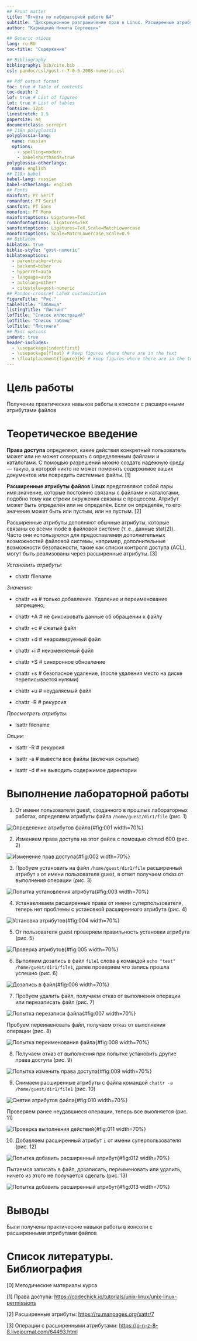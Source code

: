 ```yaml
---
## Front matter
title: "Отчёта по лабораторной работе №4"
subtitle: "Дискреционное разграничение прав в Linux. Расширенные атрибуты"
author: "Кармацкий Никита Сергеевич"

## Generic otions
lang: ru-RU
toc-title: "Содержание"

## Bibliography
bibliography: bib/cite.bib
csl: pandoc/csl/gost-r-7-0-5-2008-numeric.csl

## Pdf output format
toc: true # Table of contents
toc-depth: 2
lof: true # List of figures
lot: true # List of tables
fontsize: 12pt
linestretch: 1.5
papersize: a4
documentclass: scrreprt
## I18n polyglossia
polyglossia-lang:
  name: russian
  options:
	- spelling=modern
	- babelshorthands=true
polyglossia-otherlangs:
  name: english
## I18n babel
babel-lang: russian
babel-otherlangs: english
## Fonts
mainfont: PT Serif
romanfont: PT Serif
sansfont: PT Sans
monofont: PT Mono
mainfontoptions: Ligatures=TeX
romanfontoptions: Ligatures=TeX
sansfontoptions: Ligatures=TeX,Scale=MatchLowercase
monofontoptions: Scale=MatchLowercase,Scale=0.9
## Biblatex
biblatex: true
biblio-style: "gost-numeric"
biblatexoptions:
  - parentracker=true
  - backend=biber
  - hyperref=auto
  - language=auto
  - autolang=other*
  - citestyle=gost-numeric
## Pandoc-crossref LaTeX customization
figureTitle: "Рис."
tableTitle: "Таблица"
listingTitle: "Листинг"
lofTitle: "Список иллюстраций"
lotTitle: "Список таблиц"
lolTitle: "Листинги"
## Misc options
indent: true
header-includes:
  - \usepackage{indentfirst}
  - \usepackage{float} # keep figures where there are in the text
  - \floatplacement{figure}{H} # keep figures where there are in the text
---
```


# Цель работы

Получение практических навыков работы в консоли с расширенными атрибутами файлов

# Теоретическое введение

**Права доступа** определяют, какие действия конкретный пользователь может или не может совершать с определенным файлами и каталогами. С помощью разрешений можно создать надежную среду — такую, в которой никто не может поменять содержимое ваших документов или повредить системные файлы. [1]

**Расширенные атрибуты файлов Linux** представляют собой пары имя:значение, которые постоянно связаны с файлами и каталогами, подобно тому как строки окружения связаны с процессом. Атрибут может быть определён или не определён. Если он определён, то его значение может быть или пустым, или не пустым. [2]

Расширенные атрибуты дополняют обычные атрибуты, которые связаны со всеми inode в файловой системе (т. е., данные stat(2)). Часто они используются для предоставления дополнительных возможностей файловой системы, например, дополнительные возможности безопасности, такие как списки контроля доступа (ACL), могут быть реализованы через расширенные атрибуты. [3]

*Установить атрибуты:*

- chattr filename

*Значения:*

- chattr +a # только добавление. Удаление и переименование запрещено;

- chattr +A # не фиксировать данные об обращении к файлу

- chattr +c # сжатый файл

- chattr +d # неархивируемый файл

- chattr +i # неизменяемый файл

- chattr +S # синхронное обновление

- chattr +s # безопасное удаление, (после удаления место на диске переписывается нулями)

- chattr +u # неудаляемый файл

- chattr -R # рекурсия

*Просмотреть атрибуты:*

- lsattr filename

*Опции:*

- lsattr -R # рекурсия

- lsattr -a # вывести все файлы (включая скрытые)

- lsattr -d # не выводить содержимое директории

# Выполнение лабораторной работы

1. От имени пользователя guest, созданного в прошлых лабораторных работах, определяем атрибуты файла `/home/guest/dir1/file` (рис. 1)

![Определение атрибутов файла](image/1.png){#fig:001 width=70%}

2. Изменяем права доступа на этот файла с помощью chmod 600 (рис. 2)

![Изменение прав доступа](image/2.png){#fig:002 width=70%}

3. Пробуем установить на файл `/home/guest/dir1/file` расширенный атрибут `a` от имени пользователя guest, в ответ получаем отказ от выполнения операции (рис. 3)

![Попытка установления атрибута](image/3.png){#fig:003 width=70%}

4. Устанавливаем расширенные права от имени суперпользователя, теперь нет проблемы с установкой расширенного атрибута (рис. 4)

![Установка атрибутов](image/4.png){#fig:004 width=70%}

5. От пользователя guest проверяем правильность установки атрибута (рис. 5)

![Проверка атрибутов](image/5.png){#fig:005 width=70%}

6. Выполним дозапись в файл `file1` слова `ф` командой `echo "test" /home/guest/dir1/file1`, далее проверяем что запись прошла успешно (рис. 6)

![Дозапись в файл](image/6.png){#fig:006 width=70%}

7. Пробуем удалить файл, получаем отказ от выполнения операции или перезаписать файл (рис. 7)

![Попытка перезаписи файла](image/7.png){#fig:007 width=70%}

Пробуем переименовать файл, получаем отказ от выполнения операции (рис. 8)

![Попытка переименования файла](image/8.png){#fig:008 width=70%}

8. Получаем отказ от выполнения при попытке установить другие права доступа (рис. 9)

![Попытка изменить права доступа](image/9.png){#fig:009 width=70%}

9. Снимаем расширенные атрибуты с файла командой `chattr -a /home/guest/dir1/file1` (рис. 10)

![Снятие атрибутов файла](image/10.png){#fig:010 width=70%}

Проверяем ранее неудавшиеся операции, теперь все выолняется (рис. 11)

![Проверка выполнения действий](image/11.png){#fig:011 width=70%}

10. Добавляем расширенный атрибут `i` от имени суперпользователя (рис. 12)

![Попытка добавить расширенный атрибут](image/12.png){#fig:012 width=70%}

Пытаемся записать в файл, дозаписать, переименовать или удалить, ничего из этого не получается сделать (рис. 13)

![Попытка добавить расширенный атрибут](image/13.png){#fig:013 width=70%}




# Выводы

Были получены практические навыки работы в консоли с расширенными атрибутами файлов

# Список литературы. Библиография

[0] Методические материалы курса

[1] Права доступа: https://codechick.io/tutorials/unix-linux/unix-linux-permissions

[2] Расширенные атрибуты: https://ru.manpages.org/xattr/7

[3] Операции с расширенными атрибутами: https://p-n-z-8-8.livejournal.com/64493.html